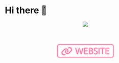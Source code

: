 # Hi there 👋

<div align="center">
  <img src="https://github-readme-stats.vercel.app/api?username=Lostiz&show_icons=true&theme=moltack"/> </div>
                           
<p align="center"> 
  </br></br>
  <a href="https://s12h.top"><img src="/website.svg" width="185px"/></a>
  </br></br></br>
</p>

